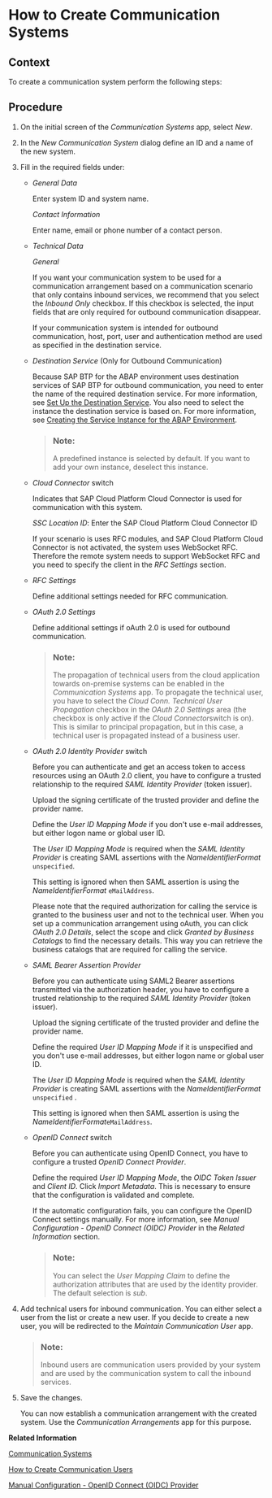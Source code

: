 <!-- loioc2234acd55774ebcbedb66744199273e -->

# How to Create Communication Systems



<a name="loioc2234acd55774ebcbedb66744199273e__HowToCreateCommSystems_context"/>

## Context

To create a communication system perform the following steps:



<a name="loioc2234acd55774ebcbedb66744199273e__HowToCreateCommSystems_steps"/>

## Procedure

1.  On the initial screen of the *Communication Systems* app, select *New*.

2.  In the *New Communication System* dialog define an ID and a name of the new system.

3.  Fill in the required fields under:

    -   *General Data*

        Enter system ID and system name.

        *Contact Information*

        Enter name, email or phone number of a contact person.

    -   *Technical Data* 

        *General*

        If you want your communication system to be used for a communication arrangement based on a communication scenario that only contains inbound services, we recommend that you select the *Inbound Only* checkbox. If this checkbox is selected, the input fields that are only required for outbound communication disappear.

        If your communication system is intended for outbound communication, host, port, user and authentication method are used as specified in the destination service.

    -   *Destination Service* \(Only for Outbound Communication\)

        Because SAP BTP for the ABAP environment uses destination services of SAP BTP for outbound communication, you need to enter the name of the required destination service. For more information, see [Set Up the Destination Service](https://help.sap.com/viewer/65de2977205c403bbc107264b8eccf4b/Cloud/en-US/3fa7934f5a714bf88d8490958211382f.html). You also need to select the instance the destination service is based on. For more information, see [Creating the Service Instance for the ABAP Environment](https://help.sap.com/viewer/a96b1df8525f41f79484717368e30626/Cloud/en-US/50b32f144e184154987a06e4b55ce447.html).

        > ### Note:  
        > A predefined instance is selected by default. If you want to add your own instance, deselect this instance.

    -   *Cloud Connector* switch

        Indicates that SAP Cloud Platform Cloud Connector is used for communication with this system.

        *SSC Location ID*: Enter the SAP Cloud Platform Cloud Connector ID

        If your scenario is uses RFC modules, and SAP Cloud Platform Cloud Connector is not activated, the system uses WebSocket RFC. Therefore the remote system needs to support WebSocket RFC and you need to specify the client in the *RFC Settings* section.

    -   *RFC Settings*

        Define additional settings needed for RFC communication.

    -   *OAuth 2.0 Settings*

        Define additional settings if oAuth 2.0 is used for outbound communication.

        > ### Note:  
        > The propagation of technical users from the cloud application towards on-premise systems can be enabled in the *Communication Systems* app. To propagate the technical user, you have to select the *Cloud Conn. Technical User Propagation* checkbox in the *OAuth 2.0 Settings* area \(the checkbox is only active if the *Cloud Connector*switch is on\). This is similar to principal propagation, but in this case, a technical user is propagated instead of a business user.

    -   *OAuth 2.0 Identity Provider* switch

        Before you can authenticate and get an access token to access resources using an OAuth 2.0 client, you have to configure a trusted relationship to the required *SAML Identity Provider* \(token issuer\).

        Upload the signing certificate of the trusted provider and define the provider name.

        Define the *User ID Mapping Mode* if you don't use e-mail addresses, but either logon name or global user ID.

        The *User ID Mapping Mode* is required when the *SAML Identity Provider* is creating SAML assertions with the *NameIdentifierFormat* `unspecified`.

        This setting is ignored when then SAML assertion is using the *NameIdentifierFormat* `eMailAddress`.

        Please note that the required authorization for calling the service is granted to the business user and not to the technical user. When you set up a communication arrangement using oAuth, you can click *OAuth 2.0 Details*, select the scope and click *Granted by Business Catalogs* to find the necessary details. This way you can retrieve the business catalogs that are required for calling the service.

    -   *SAML Bearer Assertion Provider*

        Before you can authenticate using SAML2 Bearer assertions transmitted via the authorization header, you have to configure a trusted relationship to the required *SAML Identity Provider* \(token issuer\).

        Upload the signing certificate of the trusted provider and define the provider name.

        Define the required *User ID Mapping Mode* if it is unspecified and you don't use e-mail addresses, but either logon name or global user ID.

        The *User ID Mapping Mode* is required when the *SAML Identity Provider* is creating SAML assertions with the *NameIdentifierFormat* `unspecified` .

        This setting is ignored when then SAML assertion is using the *NameIdentifierFormat*`eMailAddress`.

    -   *OpenID Connect* switch

        Before you can authenticate using OpenID Connect, you have to configure a trusted *OpenID Connect Provider*.

        Define the required *User ID Mapping Mode*, the *OIDC Token Issuer* and *Client ID*. Click *Import Metadata*. This is necessary to ensure that the configuration is validated and complete.

        If the automatic configuration fails, you can configure the OpenID Connect settings manually. For more information, see *Manual Configuration - OpenID Connect \(OIDC\) Provider* in the *Related Information* section.

        > ### Note:  
        > You can select the *User Mapping Claim* to define the authorization attributes that are used by the identity provider. The default selection is *sub*.


4.  Add technical users for inbound communication. You can either select a user from the list or create a new user. If you decide to create a new user, you will be redirected to the *Maintain Communication User* app.

    > ### Note:  
    > Inbound users are communication users provided by your system and are used by the communication system to call the inbound services.

5.  Save the changes.

    You can now establish a communication arrangement with the created system. Use the *Communication Arrangements* app for this purpose.


**Related Information**  


[Communication Systems](communication-systems-15663c1.md "You can use this app to create communication systems. Communication systems are created to enable the communication among different systems.")

 <?sap-ot O2O class="- topic/link " href="fab3fd449cf74c6384622b98831e989e.xml" text="" desc="" xtrc="link:2" xtrf="file:/home/builder/src/dita-all/jjq1673438782153/loio2080d0faf9d84ce6aa14caa4caa32935_en-US/src/content/localization/en-us/c2234acd55774ebcbedb66744199273e.xml" output-class="" current-file="file:/home/builder/tp.net.sf.dita-ot/2.3/plugins/com.elovirta.dita.markdown_1.3.0/xsl/dita2markdownImpl.xsl" ?> 

[How to Create Communication Users](how-to-create-communication-users-0377ade.md "")

[Manual Configuration - OpenID Connect \(OIDC\) Provider](manual-configuration-openid-connect-oidc-provider-fa5e4a6.md "")

